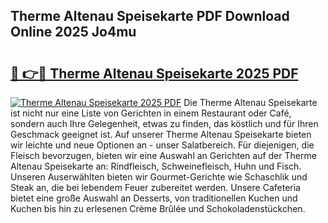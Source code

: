 ## Therme Altenau Speisekarte PDF Download Online 2025 Jo4mu

# <h2><a href="http://gcdhwx.nevu.top/?p=Therme+Altenau+Speisekarte">🔗 👉🔴 Therme Altenau Speisekarte 2025 PDF</a></h2>

[![Therme Altenau Speisekarte 2025 PDF](https://i.imgur.com/dBaPXMq.png)](http://gcdhwx.nevu.top/?p=Therme+Altenau+Speisekarte)
Die Therme Altenau Speisekarte ist nicht nur eine Liste von Gerichten in einem Restaurant oder Café, sondern auch Ihre Gelegenheit, etwas zu finden, das köstlich und für Ihren Geschmack geeignet ist. Auf unserer Therme Altenau Speisekarte bieten wir leichte und neue Optionen an - unser Salatbereich. Für diejenigen, die Fleisch bevorzugen, bieten wir eine Auswahl an Gerichten auf der Therme Altenau Speisekarte an: Rindfleisch, Schweinefleisch, Huhn und Fisch. Unseren Auserwählten bieten wir Gourmet-Gerichte wie Schaschlik und Steak an, die bei lebendem Feuer zubereitet werden. Unsere Cafeteria bietet eine große Auswahl an Desserts, von traditionellen Kuchen und Kuchen bis hin zu erlesenen Crème Brûlée und Schokoladenstückchen.
